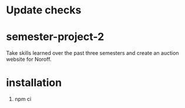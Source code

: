 # Update checks

# semester-project-2
 Take skills learned over the past three semesters and create an auction website for Noroff.

# installation

1. npm ci
